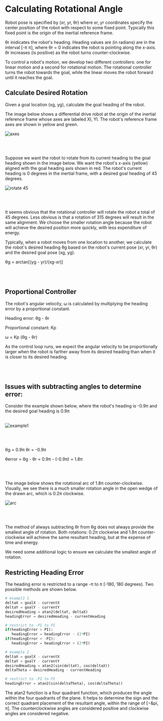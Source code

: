 # Calculating Rotational Angle

Robot pose is specified by (xr, yr, &theta;r) where xr, yr coordinates specify the center position of the robot with respect to some fixed point. Typically this fixed point is the origin of the inertial reference frame.

&theta;r inidicates the robot's heading. Heading values are (in radians) are in the interval [-&pi; &pi;], where &theta;r = 0 indicates the robot is pointing along the x-axis. &theta;r increases (is positive) as the robot turns counter-clockwise.

To control a robot's motion, we develop two different controllers: one for linear motion and a second for rotational motion. The rotational controller turns the robot towards the goal, while the linear moves the robot forward until it reaches the goal.


## Calculate Desired Rotation

Given a goal location (xg, yg), calculate the goal heading of the robot. 

The image below shows a differential drive robot at the origin of the inertial reference frame whose axes are labeled XI, YI. The robot's reference frame axes are shown in yellow and green. 

![axes](./images/axes.png)

</br></br>

Suppose we want the robot to rotate from its current heading to the goal heading shown in the image below. We want the robot's x-axis (yellow) aligned with the goal heading axis shown in red. The robot's current heading is 0 degrees in the inertial frame, with a desired goal heading of 45 degrees.  

![rotate 45](./images/rotate45.png)

</br></br>

It seems obvious that the rotational controller will rotate the robot a total of 45 degrees. Less obvious is that a rotation of 315 degrees will result in the same alignment. We choose the smaller rotation angle because the robot will achieve the desired position more quickly, with less expenditure of energy.

Typically, when a robot moves from one location to another, we calculate the robot's desired heading &theta;g based on the robot's current pose (xr, yr, &theta;r) and the desired goal pose (xg, yg).

&theta;g = arctan[(yg - yr)/(xg-xr)]

</br></br>

## Proportional Controller

The robot's angular velocity, &omega; is calculated by multiplying the heading error by a proportional constant.

Heading error: &theta;g - &theta;r

Proportional constant: Kp

&omega; = Kp (&theta;g - &theta;r)

As the control loop runs, we expect the angular velocity to be proportionally larger when the robot is farther away from its desired heading than when it is closer to its desired heading.


</br></br>

## Issues with subtracting angles to determine error:

Consider the example shown below, where the robot's heading is -0.9&pi; and the desired goal heading is 0.9&pi;
</br></br>

![example1](./images/example1.png)

</br></br>

&theta;g = 0.9&pi;
&theta;r = -0.9&pi;

&theta;error = &theta;g - &theta;r = 0.9&pi; - (-0.9&pi;) = 1.8&pi; 

</br></br>

The image below shows the rotational arc of 1.8&pi; counter-clockwise. Visually, we see there is a much smaller rotation angle in the open wedge of the drawn arc, which is 0.2&pi; clockwise.

![arc](./images/arc.png)

</br></br>

The method of always subtracting &theta;r from &theta;g does not always provide the smallest angle of rotation. Both rotations: 0.2&pi; clockwise and 1.8&pi; counter-clockwise will achieve the same resultant heading, but at the expense of time and energy.

We need some additional logic to ensure we calculate the smallest angle of rotation.

## Restricting Heading Error

The heading error is restricted to a range -&pi; to &pi; [-180, 180 degrees). Two possible methods are shown below.

```python
# exampl3 1
deltaX = goalX - currentX
deltaY = goalY - currentY
desiredHeading = atan2(deltaY, deltaX)
headingError = desiredHeading - currentHeading

# restrict to -PI to PI
if(headingError > PI):
   headingError = headingError - (2*PI)
if(headingError < -PI):
   headingError = headingError + (2*PI)
```


```python
# example 2
deltaX = goalX - currentX
deltaY = goalY - currentY
desiredHeading = atan2(sin(deltaY), cos(deltaX))
deltaTheta = desiredHeading - currentHeading

# restrict to -PI to PI
headingError = atan2(sin(deltaTheta), cos(deltaTheta))
```

The atan2 function is a four quadrant function, which produces the angle within the four quadrants of the plane. It helps to determine the sign and the correct quadrant placement of the resultant angle, within the range of [−&pi, &pi;]. The counterclockwise angles are considered positive and clockwise angles are considered negative.


